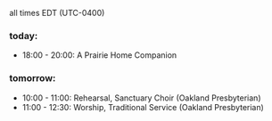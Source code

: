 all times EDT (UTC-0400)

### today:

* 18:00 - 20:00: A Prairie Home Companion

### tomorrow:

* 10:00 - 11:00: Rehearsal, Sanctuary Choir (Oakland Presbyterian)
* 11:00 - 12:30: Worship, Traditional Service (Oakland Presbyterian)
